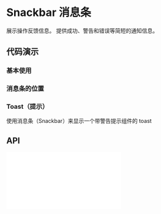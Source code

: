 # Snackbar 消息条

展示操作反馈信息。 提供成功、警告和错误等简短的通知信息。


## 代码演示

### 基本使用


<code src="../../packages/wonder-ui/src/Snackbar/demo/demo1.tsx"></code>

### 消息条的位置

<code src="../../packages/wonder-ui/src/Snackbar/demo/demo2.tsx"></code>

### Toast（提示）

使用消息条（Snackbar）来显示一个带警告提示组件的 toast

<code src="../../packages/wonder-ui/src/withDialog/demo/demo3.tsx"></code>


## API


<embed src="../../packages/wonder-ui/src/Snackbar/index.md"></embed>
